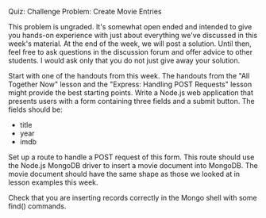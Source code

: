 Quiz: Challenge Problem: Create Movie Entries

This problem is ungraded. It's somewhat open ended and intended to give you hands-on experience with just about everything we've discussed in this week's material. At the end of the week, we will post a solution. Until then, feel free to ask questions in the discussion forum and offer advice to other students. I would ask only that you do not just give away your solution.

Start with one of the handouts from this week. The handouts from the "All Together Now" lesson and the "Express: Handling POST Requests" lesson might provide the best starting points. Write a Node.js web application that presents users with a form containing three fields and a submit button. The fields should be:

* title
* year
* imdb

Set up a route to handle a POST request of this form. This route should use the Node.js MongoDB driver to insert a movie document into MongoDB. The movie document should have the same shape as those we looked at in lesson examples this week.

Check that you are inserting records correctly in the Mongo shell with some find() commands.